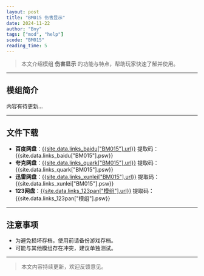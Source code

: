 ```yaml
---
layout: post
title: "BM015 伤害显示"
date: 2024-11-22
author: "Bny"
tags: ["mod", "help"]
scode: "BM015"
reading_time: 5
---
```


> 本文介绍模组 **伤害显示** 的功能与特点，帮助玩家快速了解并使用。

---

## 模组简介

内容有待更新...

---

## 文件下载
- **百度网盘**：[{{site.data.links_baidu["BM015"].url}}]({{site.data.links_baidu["BM015"].url}}) 提取码：{{site.data.links_baidu["BM015"].psw}}
- **夸克网盘**：[{{site.data.links_quark["BM015"].url}}]({{site.data.links_quark["BM015"].url}}) 提取码：{{site.data.links_quark["BM015"].psw}}
- **迅雷网盘**：[{{site.data.links_xunlei["BM015"].url}}]({{site.data.links_xunlei["BM015"].url}}) 提取码：{{site.data.links_xunlei["BM015"].psw}}
- **123网盘**：[{{site.data.links_123pan["模组"].url}}]({{site.data.links_123pan["模组"].url}}) 提取码：{{site.data.links_123pan["模组"].psw}}

---

## 注意事项
- 为避免损坏存档，使用前请备份游戏存档。
- 可能与其他模组存在冲突，建议单独测试。

---

> 本文内容持续更新，欢迎反馈意见。
